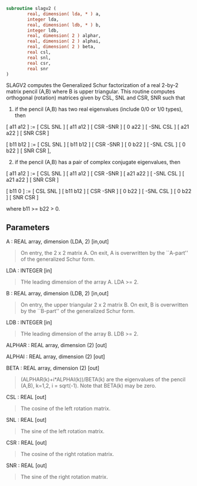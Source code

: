 ```fortran
subroutine slagv2 (
        real, dimension( lda, * ) a,
        integer lda,
        real, dimension( ldb, * ) b,
        integer ldb,
        real, dimension( 2 ) alphar,
        real, dimension( 2 ) alphai,
        real, dimension( 2 ) beta,
        real csl,
        real snl,
        real csr,
        real snr
)
```

SLAGV2 computes the Generalized Schur factorization of a real 2-by-2
matrix pencil (A,B) where B is upper triangular. This routine
computes orthogonal (rotation) matrices given by CSL, SNL and CSR,
SNR such that

1) if the pencil (A,B) has two real eigenvalues (include 0/0 or 1/0
types), then

[ a11 a12 ] := [  CSL  SNL ] [ a11 a12 ] [  CSR -SNR ]
[  0  a22 ]    [ -SNL  CSL ] [ a21 a22 ] [  SNR  CSR ]

[ b11 b12 ] := [  CSL  SNL ] [ b11 b12 ] [  CSR -SNR ]
[  0  b22 ]    [ -SNL  CSL ] [  0  b22 ] [  SNR  CSR ],

2) if the pencil (A,B) has a pair of complex conjugate eigenvalues,
then

[ a11 a12 ] := [  CSL  SNL ] [ a11 a12 ] [  CSR -SNR ]
[ a21 a22 ]    [ -SNL  CSL ] [ a21 a22 ] [  SNR  CSR ]

[ b11  0  ] := [  CSL  SNL ] [ b11 b12 ] [  CSR -SNR ]
[  0  b22 ]    [ -SNL  CSL ] [  0  b22 ] [  SNR  CSR ]

where b11 >= b22 > 0.

## Parameters
A : REAL array, dimension (LDA, 2) [in,out]
> On entry, the 2 x 2 matrix A.
> On exit, A is overwritten by the ``A-part'' of the
> generalized Schur form.

LDA : INTEGER [in]
> THe leading dimension of the array A.  LDA >= 2.

B : REAL array, dimension (LDB, 2) [in,out]
> On entry, the upper triangular 2 x 2 matrix B.
> On exit, B is overwritten by the ``B-part'' of the
> generalized Schur form.

LDB : INTEGER [in]
> THe leading dimension of the array B.  LDB >= 2.

ALPHAR : REAL array, dimension (2) [out]

ALPHAI : REAL array, dimension (2) [out]

BETA : REAL array, dimension (2) [out]
> (ALPHAR(k)+i\*ALPHAI(k))/BETA(k) are the eigenvalues of the
> pencil (A,B), k=1,2, i = sqrt(-1).  Note that BETA(k) may
> be zero.

CSL : REAL [out]
> The cosine of the left rotation matrix.

SNL : REAL [out]
> The sine of the left rotation matrix.

CSR : REAL [out]
> The cosine of the right rotation matrix.

SNR : REAL [out]
> The sine of the right rotation matrix.
